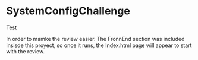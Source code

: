 # SystemConfigChallenge
Test

In order to mamke the review easier. The FronnEnd section was included insisde this proyect, so once it runs, the Index.html page will appear to start with the review.
